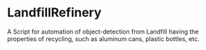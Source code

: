 # LandfillRefinery
A Script for automation of object-detection from Landfill having the properties of recycling, such as aluminum cans, plastic bottles, etc.
